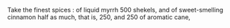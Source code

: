 Take the finest spices : of liquid myrrh 500 shekels, and of sweet-smelling cinnamon half as much, that is, 250, and 250 of aromatic cane,
